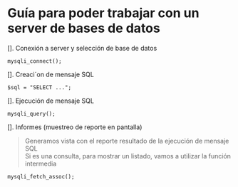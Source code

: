 # Guía para poder trabajar con un server de bases de datos 

[]. Conexión a server y selección de base de datos

    mysqli_connect();  

[]. Creaci´on de mensaje SQL

    $sql = "SELECT ...";  

[]. Ejecución de mensaje SQL

    mysqli_query();  

[]. Informes (muestreo de reporte en pantalla)  

> Generamos vista con el reporte resultado de la ejecución de mensaje SQL  
> Si es una consulta, para mostrar un listado, vamos a utilizar 
> la función intermedia  

    mysqli_fetch_assoc();

